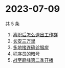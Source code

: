 # 2023-07-09

共 5 条

<!-- BEGIN -->
<!-- 最后更新时间 Sun Jul 09 2023 15:10:39 GMT+0800 (China Standard Time) -->

1. [离职后怎么退出工作群](https://www.zhihu.com/search?q=离职后怎么退出工作群)
1. [长安三万里](https://www.zhihu.com/search?q=长安三万里)
1. [多地接连确诊猴痘](https://www.zhihu.com/search?q=多地接连确诊猴痘)
1. [程序员的暗号](https://www.zhihu.com/search?q=程序员的暗号)
1. [战至巅峰第二季开播](https://www.zhihu.com/search?q=战至巅峰第二季开播)

<!-- END -->

